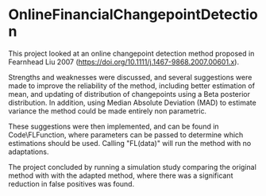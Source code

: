 # OnlineFinancialChangepointDetection

This project looked at an online changepoint detection method proposed in Fearnhead Liu 2007 (https://doi.org/10.1111/j.1467-9868.2007.00601.x). 

Strengths and weaknesses were discussed, and several suggestions were made to improve the reliability of the method, including better estimation of mean, and updating of distribution of changepoints using a Beta posterior distribution. 
In addition, using Median Absolute Deviation (MAD) to estimate variance the method could be made entirely non parametric. 

These suggestions were then implemented, and can be found in Code\FLFunction, where parameters can be passed to determine which estimations should be used. Calling 
"FL(data)" will run the method with no adaptations. 

The project concluded by running a simulation study comparing the original method with with the adapted method, where there was a significant reduction in false positives was found. 
